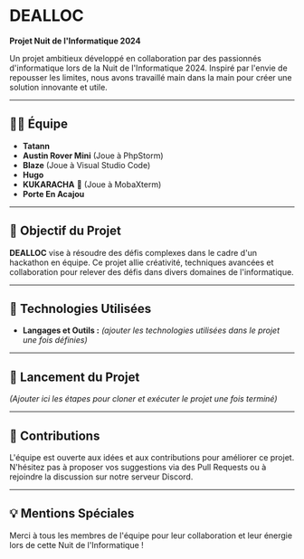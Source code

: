 # DEALLOC

**Projet Nuit de l'Informatique 2024**

Un projet ambitieux développé en collaboration par des passionnés d'informatique lors de la Nuit de l'Informatique 2024. Inspiré par l'envie de repousser les limites, nous avons travaillé main dans la main pour créer une solution innovante et utile.  

---

## 🧑‍💻 **Équipe**

- **Tatann**  
- **Austin Rover Mini** (Joue à PhpStorm)  
- **Blaze** (Joue à Visual Studio Code)  
- **Hugo**  
- **KUKARACHA** 👑 (Joue à MobaXterm)  
- **Porte En Acajou**  

---

## 🎯 **Objectif du Projet**

**DEALLOC** vise à résoudre des défis complexes dans le cadre d'un hackathon en équipe. Ce projet allie créativité, techniques avancées et collaboration pour relever des défis dans divers domaines de l'informatique.

---

## 🔧 **Technologies Utilisées**


- **Langages et Outils :** *(ajouter les technologies utilisées dans le projet une fois définies)*  

---

## 🚀 **Lancement du Projet**

*(Ajouter ici les étapes pour cloner et exécuter le projet une fois terminé)*

---

## 🤝 **Contributions**

L'équipe est ouverte aux idées et aux contributions pour améliorer ce projet. N'hésitez pas à proposer vos suggestions via des Pull Requests ou à rejoindre la discussion sur notre serveur Discord.  

---

## 💡 **Mentions Spéciales**

Merci à tous les membres de l'équipe pour leur collaboration et leur énergie lors de cette Nuit de l'Informatique !
